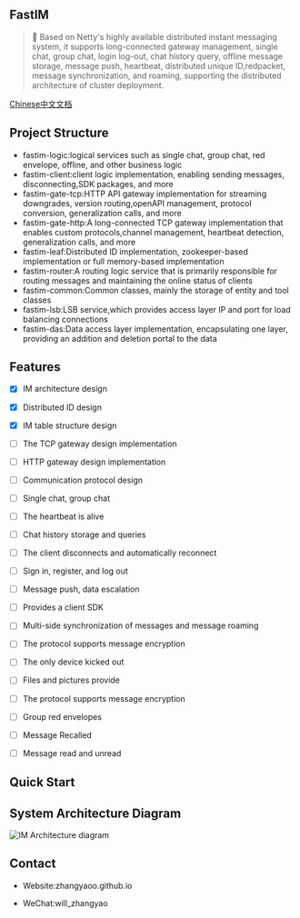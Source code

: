 ## FastIM
> 🚀 Based on Netty's highly available distributed instant messaging system, it supports long-connected gateway management, single chat, group chat, login log-out, chat history query, offline message storage, message push, heartbeat, distributed unique ID,redpacket, message synchronization, and roaming, supporting the distributed architecture of cluster deployment.

[Chinese中文文档](https://github.com/zhangyaoo/fastim/blob/master/README_zh.md)

## Project Structure
- fastim-logic:logical services such as single chat, group chat, red envelope, offline, and other business logic
- fastim-client:client logic implementation, enabling sending messages, disconnecting,SDK packages, and more
- fastim-gate-tcp:HTTP API gateway implementation for streaming downgrades, version routing,openAPI management, protocol conversion, generalization calls, and more
- fastim-gate-http:A long-connected TCP gateway implementation that enables custom protocols,channel management, heartbeat detection, generalization calls, and more
- fastim-leaf:Distributed ID implementation, zookeeper-based implementation or full memory-based implementation
- fastim-router:A routing logic service that is primarily responsible for routing messages and maintaining the online status of clients
- fastim-common:Common classes, mainly the storage of entity and tool classes
- fastim-lsb:LSB service,which provides access layer IP and port for load balancing connections
- fastim-das:Data access layer implementation, encapsulating one layer, providing an addition and deletion portal to the data

## Features

* [x] IM architecture design
* [x] Distributed ID design
* [x] IM table structure design
* [ ] The TCP gateway design implementation
* [ ] HTTP gateway design implementation
* [ ] Communication protocol design
* [ ] Single chat, group chat
* [ ] The heartbeat is alive
* [ ] Chat history storage and queries
* [ ] The client disconnects and automatically reconnect
* [ ] Sign in, register, and log out
* [ ] Message push, data escalation
* [ ] Provides a client SDK
* [ ] Multi-side synchronization of messages and message roaming
* [ ] The protocol supports message encryption
* [ ] The only device kicked out
* [ ] Files and pictures provide
* [ ] The protocol supports message encryption
* [ ] Group red envelopes
* [ ] Message Recalled
* [ ] Message read and unread

 

## Quick Start

## System Architecture Diagram
![IM Architecture diagram](https://github.com/zhangyaoo/fastim/blob/master/pic/architecture.jpg)

## Contact

- Website:zhangyaoo.github.io

- WeChat:will_zhangyao